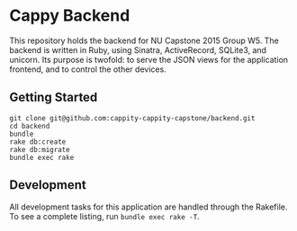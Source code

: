 # Cappy Backend

This repository holds the backend for NU Capstone 2015 Group W5.
The backend is written in Ruby, using Sinatra, ActiveRecord, SQLite3, and unicorn.
Its purpose is twofold: to serve the JSON views for the application frontend, and to control the other devices.

## Getting Started
```
git clone git@github.com:cappity-cappity-capstone/backend.git
cd backend
bundle
rake db:create
rake db:migrate
bundle exec rake
```

## Development

All development tasks for this application are handled through the Rakefile.
To see a complete listing, run `bundle exec rake -T`.
